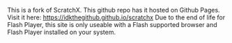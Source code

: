 This is a fork of ScratchX. This github repo has it hosted on Github Pages. Visit it here: https://idkthegithub.github.io/scratchx
Due to the end of life for Flash Player, this site is only useable with a Flash supported browser and Flash Player installed on your system.
